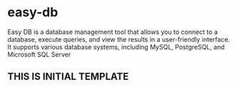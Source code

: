 # easy-db

Easy DB is a database management tool that allows you to connect to a database, execute queries, and view the results in a user-friendly interface. It supports various database systems, including MySQL, PostgreSQL, and Microsoft SQL Server

## THIS IS INITIAL TEMPLATE
